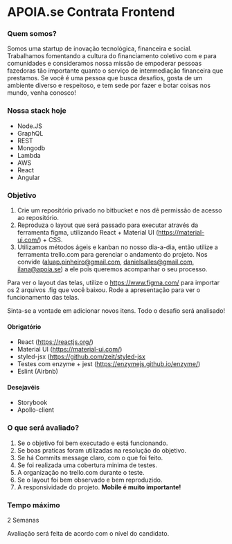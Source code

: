 # APOIA.se Contrata Frontend

### Quem somos?

Somos uma startup de inovação tecnológica, financeira e social. Trabalhamos fomentando a cultura do financiamento coletivo com e para comunidades e consideramos nossa missão de empoderar pessoas fazedoras tão importante quanto o serviço de intermediação financeira que prestamos. Se você é uma pessoa que busca desafios, gosta de um ambiente diverso e respeitoso, e tem sede por fazer e botar coisas nos mundo, venha conosco!

### Nossa stack hoje

- Node.JS
- GraphQL
- REST
- Mongodb
- Lambda
- AWS
- React
- Angular

### Objetivo

1. Crie um repositório privado no bitbucket e nos dê permissão de acesso ao repositório.
2. Reproduza o layout que será passado para executar através da ferramenta figma, utilizando React + Material UI (https://material-ui.com/) + CSS.
3. Utilizamos métodos ágeis e kanban no nosso dia-a-dia, então utilize a ferramenta trello.com para gerenciar o andamento do projeto. Nos convide (aluap.pinheiro@gmail.com, danielsalles@gmail.com, ilana@apoia.se) a ele pois queremos acompanhar o seu processo.

Para ver o layout das telas, utilize o https://www.figma.com/ para importar os 2 arquivos .fig que você baixou. Rode a apresentação para ver o funcionamento das telas.

Sinta-se a vontade em adicionar novos itens. Todo o desafio será analisado!


#### Obrigatório

- React (https://reactjs.org/)
- Material UI (https://material-ui.com/)
- styled-jsx (https://github.com/zeit/styled-jsx
- Testes com enzyme + jest (https://enzymejs.github.io/enzyme/)
- Eslint (Airbnb)

#### Desejavéis
- Storybook
- Apollo-client

### O que será avaliado?

1. Se o objetivo foi bem executado e está funcionando.
2. Se boas praticas foram utilizadas na resolução do objetivo.
3. Se há Commits message claro, com o que foi feito.
4. Se foi realizada uma cobertura minima de testes.
5. A organização no trello.com durante o teste.
6. Se o layout foi bem observado e bem reproduzido.
7. A responsividade do projeto. **Mobile é muito importante!**


### Tempo máximo
2 Semanas

Avaliação será feita de acordo com o nível do candidato.
